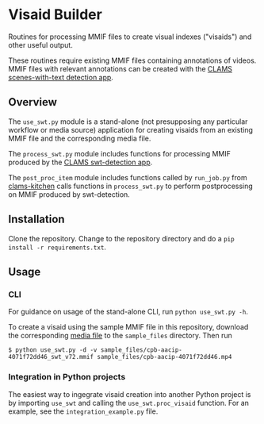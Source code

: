 # Visaid Builder
Routines for processing MMIF files to create visual indexes ("visaids") and other useful output.

These routines require existing MMIF files containing annotations of videos.  MMIF files with relevant annotations can be created with the [CLAMS scenes-with-text detection app](https://github.com/clamsproject/app-swt-detection).

## Overview

The `use_swt.py` module is a stand-alone (not presupposing any particular workflow or media source) application for creating visaids from an existing MMIF file and the corresponding media file.

The `process_swt.py` module includes functions for processing MMIF produced by the [CLAMS swt-detection app](https://github.com/clamsproject/app-swt-detection).

The `post_proc_item` module includes functions called by `run_job.py` from [clams-kitchen](https://github.com/WGBH-MLA/clams-kitchen) calls functions in `process_swt.py` to perform postprocessing on MMIF produced by swt-detection.

## Installation

Clone the repository.  Change to the repository directory and do a `pip install -r requirements.txt`.

## Usage

### CLI

For guidance on usage of the stand-alone CLI, run `python use_swt.py -h`.

To create a visaid using the sample MMIF file in this repository, download the corresponding [media file](https://drive.google.com/file/d/1-sSZxDUf9ZKCseVL_QBpqwQNAaffXRBu/view?usp=sharing) to the `sample_files` directory.  Then run 

```
$ python use_swt.py -d -v sample_files/cpb-aacip-4071f72dd46_swt_v72.mmif sample_files/cpb-aacip-4071f72dd46.mp4
```

### Integration in Python projects

The easiest way to ingegrate visaid creation into another Python project is by importing `use_swt` and calling the `use_swt.proc_visaid` function.  For an example, see the `integration_example.py` file.


